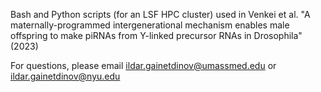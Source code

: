 Bash and Python scripts (for an LSF HPC cluster) used in Venkei et al. "A maternally-programmed intergenerational mechanism enables male offspring to make piRNAs from Y-linked precursor RNAs in Drosophila" (2023)

For questions, please email ildar.gainetdinov@umassmed.edu or ildar.gainetdinov@nyu.edu
